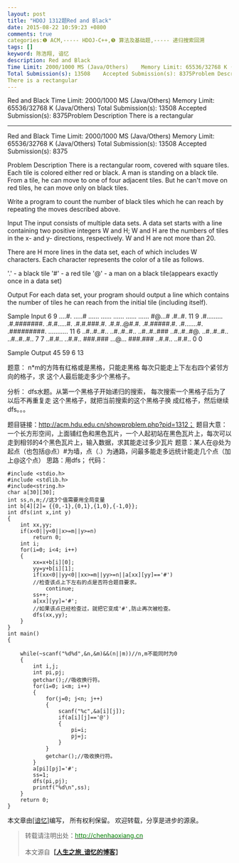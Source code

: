 ```yaml
---
layout: post
title: "HDOJ 1312题Red and Black"
date: 2015-08-22 10:59:23 +0800
comments: true
categories:❶ ACM,----- HDOJ-C++,❺ 算法及基础题,----- 递归搜索回溯
tags: []
keyword: 陈浩翔, 谙忆
description: Red and Black 
Time Limit: 2000/1000 MS (Java/Others)    Memory Limit: 65536/32768 K (Java/Others) 
Total Submission(s): 13508    Accepted Submission(s): 8375Problem Description 
There is a rectangular 
---
```



Red and Black 
Time Limit: 2000/1000 MS (Java/Others)    Memory Limit: 65536/32768 K (Java/Others) 
Total Submission(s): 13508    Accepted Submission(s): 8375Problem Description 
There is a rectangular
<!-- more -->
----------

Red and Black
Time Limit: 2000/1000 MS (Java/Others)    Memory Limit: 65536/32768 K (Java/Others)
Total Submission(s): 13508    Accepted Submission(s): 8375


Problem Description
There is a rectangular room, covered with square tiles. Each tile is colored either red or black. A man is standing on a black tile. From a tile, he can move to one of four adjacent tiles. But he can't move on red tiles, he can move only on black tiles.

Write a program to count the number of black tiles which he can reach by repeating the moves described above. 

 

Input
The input consists of multiple data sets. A data set starts with a line containing two positive integers W and H; W and H are the numbers of tiles in the x- and y- directions, respectively. W and H are not more than 20.

There are H more lines in the data set, each of which includes W characters. Each character represents the color of a tile as follows.

'.' - a black tile 
'#' - a red tile 
'@' - a man on a black tile(appears exactly once in a data set) 

 

Output
For each data set, your program should output a line which contains the number of tiles he can reach from the initial tile (including itself). 

 

Sample Input
6 9
....#.
.....#
......
......
......
......
......
#@...#
.#..#.
11 9
.#.........
.#.#######.
.#.#.....#.
.#.#.###.#.
.#.#..@#.#.
.#.#####.#.
.#.......#.
.#########.
...........
11 6
..#..#..#..
..#..#..#..
..#..#..###
..#..#..#@.
..#..#..#..
..#..#..#..
7 7
..#.#..
..#.#..
###.###
...@...
###.###
..#.#..
..#.#..
0 0
 

Sample Output
45
59
6
13

题意：
   n*m的方阵有红格或是黑格，只能走黑格
    每次只能走上下左右四个紧邻方向的格子，求
    这个人最后能走多少个黑格子。
 
分析：
   dfs水题。从第一个黑格子开始递归的搜索，
    每次搜索一个黑格子后为了以后不再重复走
    这个黑格子，就把当前搜索的这个黑格子换
    成红格子，然后继续dfs。。。
    
题目链接：http://acm.hdu.edu.cn/showproblem.php?pid=1312；
题目大意：一个长方形空间，上面铺红色和黑色瓦片，一个人起初站在黑色瓦片上，每次可以走到相邻的4个黑色瓦片上，输入数据，求其能走过多少瓦片
题意：某人在@处为起点（也包括@点）#为墙，点（.）为通路，问最多能走多远统计能走几个点（加上@这个点）
思路：用dfs；
代码：

```
#include <stdio.h>
#include <stdlib.h>
#include<string.h>
char a[30][30];
int ss,n,m;//这3个值需要用全局变量
int b[4][2]= {{0,-1},{0,1},{1,0},{-1,0}};
int dfs(int x,int y)
{
    int xx,yy;
    if(x<0||y<0||x>=m||y>=n)
        return 0;
    int i;
    for(i=0; i<4; i++)
    {
        xx=x+b[i][0];
        yy=y+b[i][1];
        if(xx<0||yy<0||xx>=m||yy>=n||a[xx][yy]=='#')
        //检查该点上下左右的点是否符合题目要求。   
            continue;
        ss++;
        a[xx][yy]='#';
        //如果该点已经检查过，就把它变成'#',防止再次被检查。   
        dfs(xx,yy);
    }
}
int main()
{

    while(~scanf("%d%d",&n,&m)&&(n||m))//n,m不能同时为0
    {
        int i,j;
        int pi,pj;
        getchar();//吸收换行符。  
        for(i=0; i<m; i++)
        {
            for(j=0; j<n; j++)
            {
                scanf("%c",&a[i][j]);
                if(a[i][j]=='@')
                {
                    pi=i;
                    pj=j;
                }
            }
            getchar();//吸收换行符。   
        }
        a[pi][pj]='#';
        ss=1;
        dfs(pi,pj);
        printf("%d\n",ss);
    }
    return 0;
}

```

本文章由<a href="http://chenhaoxiang.cn/">[谙忆]</a>编写， 所有权利保留。 
欢迎转载，分享是进步的源泉。
<blockquote cite='陈浩翔'>
<p background-color='#D3D3D3'>转载请注明出处：<a href='http://chenhaoxiang.cn'><font color="green">http://chenhaoxiang.cn</font></a><br><br>
本文源自<strong>【<a href='http://chenhaoxiang.cn' target='_blank'>人生之旅_谙忆的博客</a>】</strong></p>
</blockquote>
